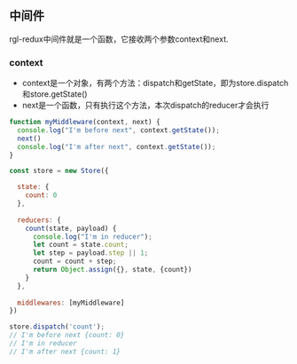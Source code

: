 ## 中间件

rgl-redux中间件就是一个函数，它接收两个参数context和next.

### context
- context是一个对象，有两个方法：dispatch和getState，即为store.dispatch和store.getState()
- next是一个函数，只有执行这个方法，本次dispatch的reducer才会执行

```javascript
function myMiddleware(context, next) {
  console.log("I'm before next", context.getState());
  next()
  console.log("I'm after next", context.getState());
}

const store = new Store({

  state: {
    count: 0
  },
  
  reducers: {
    count(state, payload) {
      console.log("I'm in reducer");
      let count = state.count;
      let step = payload.step || 1;
      count = count + step;
      return Object.assign({}, state, {count})
    }  
  },
  
  middlewares: [myMiddleware]
})

store.dispatch('count');
// I'm before next {count: 0}
// I'm in reducer
// I'm after next {count: 1}
```

